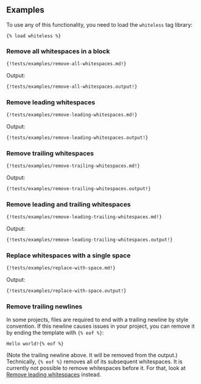 ## Examples

To use any of this functionality, you need to load the `whiteless` tag library:

    {% load whiteless %}

### Remove all whitespaces in a block

```djangotemplate
{!tests/examples/remove-all-whitespaces.md!}
```

Output:

```djangotemplate
{!tests/examples/remove-all-whitespaces.output!}
```

### Remove leading whitespaces

```djangotemplate
{!tests/examples/remove-leading-whitespaces.md!}
```

Output:

```djangotemplate
{!tests/examples/remove-leading-whitespaces.output!}
```

### Remove trailing whitespaces

```djangotemplate
{!tests/examples/remove-trailing-whitespaces.md!}
```

Output:

```djangotemplate
{!tests/examples/remove-trailing-whitespaces.output!}
```

### Remove leading and trailing whitespaces

```djangotemplate
{!tests/examples/remove-leading-trailing-whitespaces.md!}
```

Output:

```djangotemplate
{!tests/examples/remove-leading-trailing-whitespaces.output!}
```

### Replace whitespaces with a single space

```djangotemplate
{!tests/examples/replace-with-space.md!}
```

Output:

```djangotemplate
{!tests/examples/replace-with-space.output!}
```

### Remove trailing newlines

In some projects, files are required to end with a trailing newline by style
convention. If this newline causes issues in your project, you can remove it by
ending the template with `{% eof %}`:

```
Hello world!{% eof %}

```

(Note the trailing newline above. It will be removed from the output.)
Technically, `{% eof %}` removes all of its subsequent whitespaces. It is
currently not possible to remove whitespaces before it. For that, look at
[Remove leading whitespaces](#remove-leading-whitespaces) instead.
